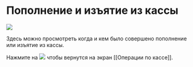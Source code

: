 # Пополнение и изъятие из кассы
![](https://github.com/smpb05/DSS-Retail/blob/project-screenshots/%D0%B2%D0%BE%D0%B7%D0%B2%D1%80%D0%B0%D1%82%20%D0%B2%20%D0%BA%D0%B0%D1%81%D1%81%D1%83.png)

Здесь можно просмотреть когда и кем было совершено пополнение или изъятие из кассы.

Нажмите на ![](https://github.com/smpb05/DSS-Retail/blob/project-screenshots/%D0%BA%D0%BD%D0%BE%D0%BF%D0%BA%D0%B0%20%D0%BD%D0%B0%D0%B7%D0%B0%D0%B41.png) чтобы вернутся на экран [[Операции по кассе]].